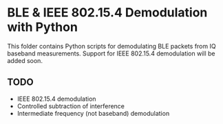 # BLE & IEEE 802.15.4 Demodulation with Python

This folder contains Python scripts for demodulating BLE packets from IQ baseband measurements. Support for IEEE 802.15.4 demodulation will be added soon.

## TODO
- IEEE 802.15.4 demodulation
- Controlled subtraction of interference
- Intermediate frequency (not baseband) demodulation

